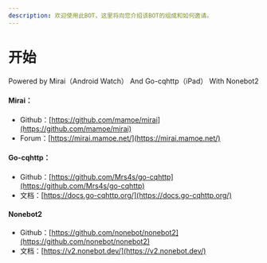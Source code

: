 ```yaml
---
description: 欢迎使用此BOT，这里将向您介绍该BOT的组成和如何邀请。
---
```


# 开始

Powered by   Mirai（Android Watch） And   Go-cqhttp（iPad） With Nonebot2

#### Mirai：

* Github：[https://github.com/mamoe/mirai](https://github.com/mamoe/mirai)
* Forum：[https://mirai.mamoe.net/](https://mirai.mamoe.net/)

#### Go-cqhttp：

* Github：[https://github.com/Mrs4s/go-cqhttp](https://github.com/Mrs4s/go-cqhttp)
* 文档：[https://docs.go-cqhttp.org/](https://docs.go-cqhttp.org/)

#### Nonebot2

* Github：[https://github.com/nonebot/nonebot2](https://github.com/nonebot/nonebot2)
* 文档：[https://v2.nonebot.dev/](https://v2.nonebot.dev/)
